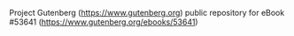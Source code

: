 Project Gutenberg (https://www.gutenberg.org) public repository for eBook #53641 (https://www.gutenberg.org/ebooks/53641)
